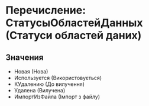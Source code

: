 ﻿# Перечисление: СтатусыОбластейДанных (Статуси областей даних)

## Значения

- Новая (Нова)
- Используется (Використовується)
- КУдалению (До вилучення)
- Удалена (Вилучена)
- ИмпортИзФайла (Імпорт з файлу)

